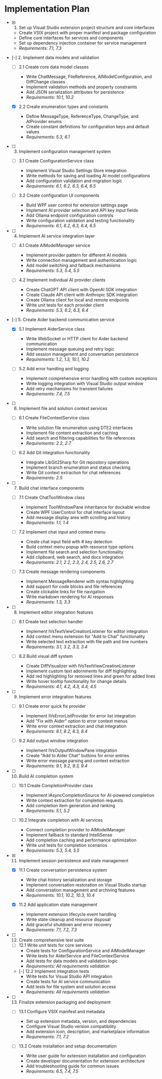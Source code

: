 # Implementation Plan

- [x] 1. Set up Visual Studio extension project structure and core interfaces
  - Create VSIX project with proper manifest and package configuration
  - Define core interfaces for services and components
  - Set up dependency injection container for service management
  - _Requirements: 7.1, 7.3_

- [-] 2. Implement data models and validation
  - [ ] 2.1 Create core data model classes
    - Write ChatMessage, FileReference, AIModelConfiguration, and DiffChange classes
    - Implement validation methods and property constraints
    - Add JSON serialization attributes for persistence
    - _Requirements: 10.1, 10.2_

  - [x] 2.2 Create enumeration types and constants
    - Define MessageType, ReferenceType, ChangeType, and AIProvider enums
    - Create constant definitions for configuration keys and default values
    - _Requirements: 5.3, 6.1_

- [ ] 3. Implement configuration management system
  - [ ] 3.1 Create ConfigurationService class
    - Implement Visual Studio Settings Store integration
    - Write methods for saving and loading AI model configurations
    - Add configuration validation and migration logic
    - _Requirements: 6.1, 6.2, 6.3, 6.4, 6.5_

  - [ ] 3.2 Create configuration UI components
    - Build WPF user control for extension settings page
    - Implement AI provider selection and API key input fields
    - Add Ollama endpoint configuration controls
    - Write configuration validation and testing functionality
    - _Requirements: 6.1, 6.2, 6.3, 6.4, 6.5_

- [ ] 4. Implement AI service integration layer
  - [ ] 4.1 Create AIModelManager service
    - Implement provider pattern for different AI models
    - Write connection management and authentication logic
    - Add model switching and fallback mechanisms
    - _Requirements: 5.3, 5.4, 5.5_

  - [ ] 4.2 Implement individual AI provider clients
    - Create ChatGPT API client with OpenAI SDK integration
    - Create Claude API client with Anthropic SDK integration
    - Create Ollama client for local and remote endpoints
    - Write unit tests for each provider client
    - _Requirements: 5.3, 6.2, 6.3, 6.4_

- [-] 5. Create Aider backend communication service
  - [x] 5.1 Implement AiderService class
    - Write WebSocket or HTTP client for Aider backend communication
    - Implement message queuing and retry logic
    - Add session management and conversation persistence
    - _Requirements: 1.2, 1.3, 10.1, 10.2_

  - [ ] 5.2 Add error handling and logging
    - Implement comprehensive error handling with custom exceptions
    - Write logging integration with Visual Studio output window
    - Add retry mechanisms for transient failures
    - _Requirements: 7.4, 7.5_

- [ ] 6. Implement file and solution context services
  - [ ] 6.1 Create FileContextService class
    - Write solution file enumeration using DTE2 interfaces
    - Implement file content extraction and caching
    - Add search and filtering capabilities for file references
    - _Requirements: 2.2, 2.7_

  - [ ] 6.2 Add Git integration functionality
    - Integrate LibGit2Sharp for Git repository operations
    - Implement branch enumeration and status checking
    - Write Git context extraction for chat references
    - _Requirements: 2.5_

- [ ] 7. Build chat interface components
  - [ ] 7.1 Create ChatToolWindow class
    - Implement ToolWindowPane inheritance for dockable window
    - Create WPF UserControl for chat interface layout
    - Add message display area with scrolling and history
    - _Requirements: 1.1, 1.4_

  - [ ] 7.2 Implement chat input and context menu
    - Create chat input field with # key detection
    - Build context menu popup with resource type options
    - Implement file search and selection functionality
    - Add clipboard, web search, and docs integration
    - _Requirements: 2.1, 2.2, 2.3, 2.4, 2.5, 2.6, 2.7_

  - [ ] 7.3 Create message rendering components
    - Implement MessageRenderer with syntax highlighting
    - Add support for code blocks and file references
    - Create clickable links for file navigation
    - Write markdown rendering for AI responses
    - _Requirements: 1.3, 3.3_

- [ ] 8. Implement editor integration features
  - [ ] 8.1 Create text selection handler
    - Implement IVsTextViewCreationListener for editor integration
    - Add context menu extension for "Add to Chat" functionality
    - Write selected text extraction with file path and line numbers
    - _Requirements: 3.1, 3.2, 3.3, 3.4_

  - [ ] 8.2 Build visual diff system
    - Create DiffVisualizer with IVsTextViewCreationListener
    - Implement custom text adornments for diff highlighting
    - Add red highlighting for removed lines and green for added lines
    - Write hover tooltip functionality for change details
    - _Requirements: 4.1, 4.2, 4.3, 4.4, 4.5_

- [ ] 9. Implement error integration features
  - [ ] 9.1 Create error quick fix provider
    - Implement IVsErrorListProvider for error list integration
    - Add "Fix with Aider" option to error context menus
    - Write error context extraction and chat integration
    - _Requirements: 8.1, 8.2, 8.3, 8.4_

  - [ ] 9.2 Add output window integration
    - Implement IVsOutputWindowPane integration
    - Create "Add to Aider Chat" buttons for error entries
    - Write error message parsing and context extraction
    - _Requirements: 9.1, 9.2, 9.3, 9.4_

- [ ] 10. Build AI completion system
  - [ ] 10.1 Create CompletionProvider class
    - Implement IAsyncCompletionSource for AI-powered completion
    - Write context extraction for completion requests
    - Add completion item generation and ranking
    - _Requirements: 5.1, 5.2_

  - [ ] 10.2 Integrate completion with AI services
    - Connect completion provider to AIModelManager
    - Implement fallback to standard IntelliSense
    - Add completion caching and performance optimization
    - Write unit tests for completion scenarios
    - _Requirements: 5.3, 5.4, 5.5_

- [x] 11. Implement session persistence and state management
  - [x] 11.1 Create conversation persistence system
    - Write chat history serialization and storage
    - Implement conversation restoration on Visual Studio startup
    - Add conversation management and archiving features
    - _Requirements: 10.1, 10.2, 10.3, 10.4_

  - [x] 11.2 Add application state management
    - Implement extension lifecycle event handling
    - Write state cleanup and resource disposal
    - Add graceful shutdown and error recovery
    - _Requirements: 7.1, 7.2, 7.3_

- [ ] 12. Create comprehensive test suite
  - [ ] 12.1 Write unit tests for core services
    - Create tests for ConfigurationService and AIModelManager
    - Write tests for AiderService and FileContextService
    - Add tests for data models and validation logic
    - _Requirements: All requirements validation_

  - [-] 12.2 Implement integration tests
    - Write tests for Visual Studio API integration
    - Create tests for AI service communication
    - Add tests for file system and solution access
    - _Requirements: All requirements validation_

- [ ] 13. Finalize extension packaging and deployment
  - [ ] 13.1 Configure VSIX manifest and metadata
    - Set up extension metadata, version, and dependencies
    - Configure Visual Studio version compatibility
    - Add extension icon, description, and marketplace information
    - _Requirements: 7.1, 7.2_

  - [ ] 13.2 Create installation and setup documentation
    - Write user guide for extension installation and configuration
    - Create developer documentation for extension architecture
    - Add troubleshooting guide for common issues
    - _Requirements: 6.5, 7.4, 7.5_